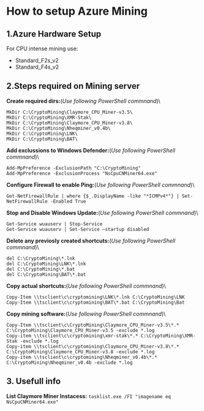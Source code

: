 # How to setup Azure Mining

## 1.Azure Hardware Setup
For CPU intense mining use:
- Standard_F2s_v2
- Standard_F4s_v2

## 2.Steps required on Mining server
**Create required dirs:**(*Use following PowerShell commnand*)\
```
MkDir C:\CryptoMining\Claymore_CPU_Miner-v3.5\
MkDir C:\CryptoMining\XMR-Stak\
MkDir C:\CryptoMining\Claymore_CPU_Miner-v3.8\
MkDir C:\CryptoMining\Nheqminer_v0.4b\
MkDir C:\CryptoMining\LNK\
MkDir C:\CryptoMining\BAT\
```
**Add exclussions to Windows Defender:**(*Use following PowerShell commnand*)\
```
Add-MpPreference -ExclusionPath "C:\CryptoMining"
Add-MpPreference -ExclusionProcess "NsCpuCNMiner64.exe"
```
**Configure Firewall to enable Ping:**(*Use following PowerShell commnand*)\
```
Get-NetFirewallRule | where {$_.DisplayName -like "*ICMPv4*"} | Set-NetFirewallRule -Enabled True
```

**Stop and Disable Windows Update:**(*Use following PowerShell commnand*)\
```
Get-Service wuauserv | Stop-Service
Get-Service wuauserv | Set-Service –startup disabled
```
**Delete any previosly created shortcuts:**(*Use following PowerShell commnand*)\
```
del C:\CryptoMining\*.lnk
del C:\CryptoMining\LNK\*.lnk
del C:\CryptoMining\*.bat
del C:\CryptoMining\BAT\*.bat
```

**Copy actual shortcuts:**(*Use following PowerShell commnand*)\
```
Copy-Item \\tsclient\c\cryptomining\LNK\*.lnk C:\CryptoMining\LNK
Copy-Item \\tsclient\c\cryptomining\BAT\*.bat C:\CryptoMining\Bat
```

**Copy mining software:**(*Use following PowerShell commnand*)\
```
Copy-Item \\tsclient\c\CryptoMining\Claymore_CPU_Miner-v3.5\*.*  C:\CryptoMining\Claymore_CPU_Miner-v3.5 -exclude *.log
Copy-item \\tsclient\c\cryptomining\xmr-stak\*.* C:\CryptoMining\XMR-Stak -exclude *.log
Copy-item \\tsclient\c\cryptomining\Claymore_CPU_Miner-v3.8\*.* C:\CryptoMining\Claymore_CPU_Miner-v3.8 -exclude *.log 
Copy-item \\tsclient\c\cryptomining\Nheqminer_v0.4b\*.* C:\CryptoMining\Nheqminer_v0.4b -exclude *.log 
```
## 3. Usefull info
**List Claymore Miner Instacess:** 
```tasklist.exe /FI "imagename eq NsCpuCNMiner64.exe"```

